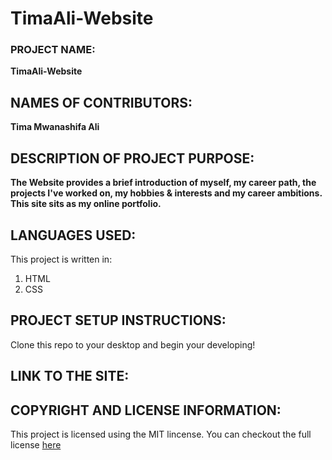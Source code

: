 # TimaAli-Website
### **PROJECT NAME:**
__TimaAli-Website__

## **NAMES OF CONTRIBUTORS:**
__Tima Mwanashifa Ali__

## **DESCRIPTION OF PROJECT PURPOSE:**

__The Website provides a brief introduction of myself, my career path, the projects I've worked on, my hobbies & interests and my career ambitions. This site sits as my online portfolio.__

## **LANGUAGES USED:**

This project is written in:
1. HTML 
2. CSS

 ## **PROJECT SETUP INSTRUCTIONS:** 
Clone this repo to your desktop and begin your developing!


 ## **LINK TO THE SITE:**
 
 
 ## **COPYRIGHT AND LICENSE INFORMATION:**
 This project is licensed using the MIT lincense.
 You can checkout the full license [here](https://github.com/timaali/TimaAli-Website/blob/master/LICENSE.md)

